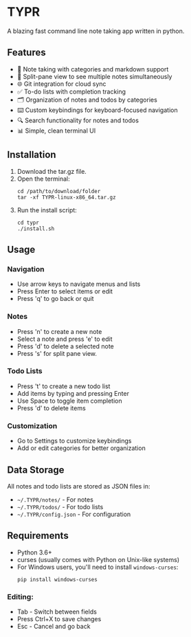 # TYPR
A blazing fast command line note taking app written in python.

## Features

- 📝 Note taking with categories and markdown support
- 🧩 Split-pane view to see multiple notes simultaneously
- 🌐 Git integration for cloud sync
- ✅ To-do lists with completion tracking
- 🗂️ Organization of notes and todos by categories
- ⌨️ Custom keybindings for keyboard-focused navigation
- 🔍 Search functionality for notes and todos
- 📊 Simple, clean terminal UI
  

## Installation

1. Download the tar.gz file.
2. Open the terminal:
   ```
   cd /path/to/download/folder
   tar -xf TYPR-linux-x86_64.tar.gz
   ```
3. Run the install script:
   ```
   cd typr
   ./install.sh
   ```

## Usage

### Navigation

- Use arrow keys to navigate menus and lists
- Press Enter to select items or edit
- Press 'q' to go back or quit

### Notes

- Press 'n' to create a new note
- Select a note and press 'e' to edit
- Press 'd' to delete a selected note
- Press 's' for split pane view.

### Todo Lists

- Press 't' to create a new todo list
- Add items by typing and pressing Enter
- Use Space to toggle item completion
- Press 'd' to delete items

### Customization

- Go to Settings to customize keybindings
- Add or edit categories for better organization

## Data Storage

All notes and todo lists are stored as JSON files in:
- `~/.TYPR/notes/` - For notes
- `~/.TYPR/todos/` - For todo lists
- `~/.TYPR/config.json` - For configuration

## Requirements

- Python 3.6+
- curses (usually comes with Python on Unix-like systems)
- For Windows users, you'll need to install `windows-curses`:
  ```
  pip install windows-curses
  ```

### Editing:

- Tab - Switch between fields
- Press Ctrl+X to save changes
- Esc - Cancel and go back
